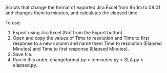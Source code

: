 Scripts that change the format of exported Jira Excel from 8h 1m to 08:01 and changes them to minutes, and calculates the elapsed time.

To use:
1. Export using Jira Excel (Not from the Export button).
2. Open and copy the values of Time to resolution and Time to first response to a new column and name them Time to resolution (Elapsed Minutes) and Time to first response (Elapsed Minutes).
3. Save file.
4. Run in this order, changeformat.py > tominutes.py > SLA.py > elapsed.py.